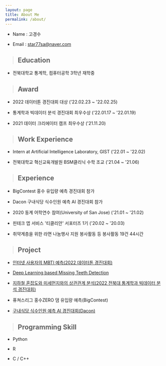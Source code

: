 ```yaml
---
layout: page
title: About Me
permalink: /about/
---
```



- Name : 고경수

- Email : star77sa@naver.com

>## Education

- 전북대학교 통계학, 컴퓨터공학 3학년 재학중

>## Award

- 2022 데이터톤 경진대회 대상 ('22.02.23 ~ '22.02.25)

- 통계학과 빅데이터 분석 경진대회 최우수상 ('22.01.17 ~ '22.01.19)

- 2021 데이터 크리에이터 캠프 최우수상 ('21.11.20)

>## Work Experience

- Intern at Artificial Intelligence Laboratory, GIST ('22.01 ~ '22.02)

- 전북대학교 혁신교육개발원 BSM클리닉 수학 조교 ('21.04 ~ '21.06)

>## Experience

- BigContest 홍수 유입량 예측 경진대회 참가

- Dacon 구내식당 식수인원 예측 AI 경진대회 참가

- 2020 동계 어학연수 참여(University of San Jose) ('21.01 ~ '21.02)

- 핀테크 앱 서비스 '티클리안' 서포터즈 1기 ('20.02 ~ '20.03) 

- 취약계층을 위한 라면 나눔행사 지원 봉사활동 등 봉사활동 19건 44시간


>## Project

- [인터넷 사용자의 MBTI 예측(2022 데이터톤 경진대회)](https://github.com/star77sa/Dataton_Competition_2022)

- [Deep Learning based Missing Teeth Detection](https://github.com/star77sa/Missing_Tooth_Detection)

- [지하철 혼잡도와 미세먼지와의 상관관계 분석(2022 전북대 통계학과 빅데이터 분석 경진대회)](https://github.com/star77sa/Stat_Bigdata_analysis_Competition_2022)

- 퓨쳐스리그 홍수ZERO 댐 유입량 예측(BigContest)

- [구내식당 식수인원 예측 AI 경진대회(Dacon)](https://github.com/star77sa/DACON-The_number_of_diners_in_the_cafeteria_Prediction)



>## Programming Skill


- Python

- R

- C / C++



<!-- #### **[WebCV](https://star77sa.github.io/)** [^1]. -->



<!-- [^1]:a blogging platform that natively supports Jupyter notebooks in addition to other formats. -->
